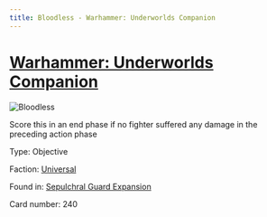 ```yaml
---
title: Bloodless - Warhammer: Underworlds Companion
---
```


# [Warhammer: Underworlds Companion](https://guidokessels.github.io/wh-underworlds)

  

![Bloodless](https://warhammerunderworlds.com/wp-content/uploads/sites/6/2017/12/240_ENG-Bloodless.png)

Score this in an end phase if no fighter suffered any damage in the preceding action phase

Type: Objective

Faction: [Universal](https://guidokessels.github.io/wh-underworlds/factions/universal)

Found in: [Sepulchral Guard Expansion](https://guidokessels.github.io/wh-underworlds/locations/sepulchral-guard-expansion)

Card number: 240
